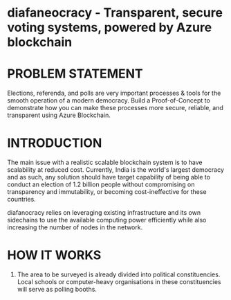 # diafaneocracy - Transparent, secure voting systems, powered by Azure blockchain

# PROBLEM STATEMENT
Elections, referenda, and polls are very important processes & tools for the smooth operation of a modern democracy.
Build a Proof-of-Concept to demonstrate how you can make these processes more secure, reliable, and transparent using Azure Blockchain.

# INTRODUCTION

The main issue with a realistic scalable blockchain system is to have scalability at reduced cost. Currently, India is the world's largest democracy and as such, any solution should have target capability of being able to conduct an election of 1.2 billion people without compromising on transparency and immutability, or becoming cost-ineffective for these countries.

diafanocracy relies on leveraging existing infrastructure and its own sidechains to use the available computing power efficiently while also increasing the number of nodes in the network. 

# HOW IT WORKS

1. The area to be surveyed is already divided into political constituencies. Local schools or computer-heavy organisations in these constituencies will serve as polling booths. 
